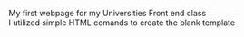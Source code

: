 My first webpage for my Universities Front end class <br>
I utilized simple HTML comands to create the blank template
